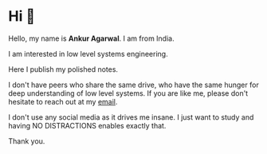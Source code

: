 # Hi 👋

Hello, my name is **Ankur Agarwal**. I am from India.

I am interested in low level systems engineering.

Here I publish my polished notes.

I don't have peers who share the same drive, who have the same hunger for deep understanding of low level systems. If you are like me, please don't hesitate to reach out at my [email](mailto:manageme@protonmail.com).

I don't use any social media as it drives me insane. I just want to study and having NO DISTRACTIONS enables exactly that.

Thank you.
